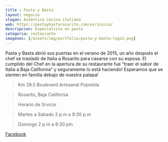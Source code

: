 ```yaml
---
title : Pasta y Basta
layout: negocio
slogan: Auténtica cocina italiana
web: https://pastaybastarosarito.com/es/inicio/
descripcion: Especialista en pasta
categoria: restaurante
imagenes: [/assets/img/portfolio/pasta-y-basta-logo3.png]
---
```


Pasta y Basta abrió sus puertas en el verano de 2015, un año después el chef se trasladó de Italia a Rosarito para casarse con su esposa. El cumplido del Chef en la apertura de su restaurante fue “traer el sabor de Italia a Baja California” y seguramente lo está haciendo! Esperamos que se sienten en familia debajo de nuestra palapa!

>Km 28.5 Boulevard Artesanal Popotola

>Rosarito, Baja California

>Horario de Srvicio

>Martes a Sabado 2 p.m a 9:30 p.m

>Domingo 2 p.m a 8:30 pm

[Facebook](https://www.facebook.com/ChefChristianGritti)
